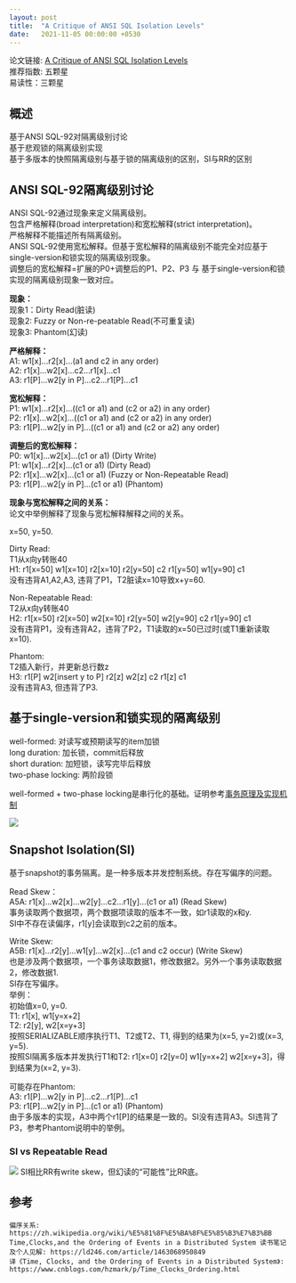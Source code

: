 ```yaml
---  
layout: post  
title:  "A Critique of ANSI SQL Isolation Levels"  
date:   2021-11-05 00:00:00 +0530   
---  
```

  
<style>  
.tablelines table, .tablelines td, .tablelines th {  
  border: 1px solid black;  
  }  
</style>  
  
论文链接: [A Critique of ANSI SQL Isolation Levels](https://www.microsoft.com/en-us/research/wp-content/uploads/2016/02/tr-95-51.pdf)  
推荐指数: 五颗星  
易读性：三颗星  
  
## 概述
基于ANSI SQL-92对隔离级别讨论  
基于悲观锁的隔离级别实现  
基于多版本的快照隔离级别与基于锁的隔离级别的区别，SI与RR的区别  
  
## ANSI SQL-92隔离级别讨论
ANSI SQL-92通过现象来定义隔离级别。  
包含严格解释(broad interpretation)和宽松解释(strict interpretation)。  
严格解释不能描述所有隔离级别。  
ANSI SQL-92使用宽松解释。但基于宽松解释的隔离级别不能完全对应基于single-version和锁实现的隔离级别现象。  
调整后的宽松解释=扩展的P0+调整后的P1、P2、P3 与 基于single-version和锁实现的隔离级别现象一致对应。  
  
**现象：**  
现象1：Dirty Read(脏读)  
现象2: Fuzzy or Non-re-peatable Read(不可重复读)  
现象3: Phantom(幻读)  
  
**严格解释：**  
A1: w1[x]...r2[x]...(a1 and c2 in any order)  
A2: r1[x]...w2[x]...c2...r1[x]...c1  
A3: r1[P]...w2[y in P]...c2...r1[P]...c1   
  
**宽松解释：**  
P1: w1[x]...r2[x]...((c1 or a1) and (c2 or a2) in any order)  
P2: r1[x]...w2[x]...((c1 or a1) and (c2 or a2) in any order)  
P3: r1[P]...w2[y in P]...((c1 or a1) and (c2 or a2) any order)  
  
**调整后的宽松解释：**  
P0: w1[x]...w2[x]...(c1 or a1)       (Dirty Write)  
P1: w1[x]...r2[x]...(c1 or a1)       (Dirty Read)  
P2: r1[x]...w2[x]...(c1 or a1)       (Fuzzy or Non-Repeatable Read)  
P3: r1[P]...w2[y in P]...(c1 or a1)  (Phantom)  
  
**现象与宽松解释之间的关系：**  
论文中举例解释了现象与宽松解释解释之间的关系。  
  
x=50, y=50.  
  
Dirty Read:  
T1从x向y转账40  
H1: r1[x=50] w1[x=10] r2[x=10] r2[y=50] c2 r1[y=50] w1[y=90] c1  
没有违背A1,A2,A3, 违背了P1，T2脏读x=10导致x+y=60.  
  
Non-Repeatable Read:  
T2从x向y转账40  
H2: r1[x=50] r2[x=50] w2[x=10] r2[y=50] w2[y=90] c2 r1[y=90] c1  
没有违背P1，没有违背A2，违背了P2，T1读取的x=50已过时(或T1重新读取x=10).  
  
Phantom:  
T2插入新行，并更新总行数z  
H3: r1[P] w2[insert y to P] r2[z] w2[z] c2 r1[z] c1  
没有违背A3, 但违背了P3.  
  
## 基于single-version和锁实现的隔离级别
well-formed: 对读写或预期读写的item加锁  
long duration: 加长锁，commit后释放  
short duration: 加短锁，读写完毕后释放  
two-phase locking: 两阶段锁  
  
well-formed + two-phase locking是串行化的基础。证明参考[事务原理及实现机制](https://chenghua-root.github.io/posts/database-transaction)  
  
![](https://chenghua-root.github.io/images/isolation_level_locking.jpg)
## Snapshot Isolation(SI)
基于snapshot的事务隔离。是一种多版本并发控制系统。存在写偏序的问题。  
  
Read Skew：  
A5A: r1[x]...w2[x]...w2[y]...c2...r1[y]...(c1 or a1)        (Read Skew)  
事务读取两个数据项，两个数据项读取的版本不一致，如r1读取的x和y.  
SI中不存在读偏序，r1[y]会读取到c2之前的版本。  
  
Write Skew:  
A5B: r1[x]...r2[y]...w1[y]...w2[x]...(c1 and c2 occur)      (Write Skew)  
也是涉及两个数据项，一个事务读取数据1，修改数据2。另外一个事务读取数据2，修改数据1.  
SI存在写偏序。  
举例：  
初始值x=0, y=0.  
T1: r1[x], w1[y=x+2]  
T2: r2[y], w2[x=y+3]  
按照SERIALIZABLE顺序执行T1、T2或T2、T1, 得到的结果为(x=5, y=2)或(x=3, y=5).  
按照SI隔离多版本并发执行T1和T2: r1[x=0] r2[y=0] w1[y=x+2] w2[x=y+3]，得到结果为(x=2, y=3).  
  
可能存在Phantom:  
A3: r1[P]...w2[y in P]...c2...r1[P]...c1  
P3: r1[P]...w2[y in P]...(c1 or a1)  (Phantom)  
由于多版本的实现，A3中两个r1[P]的结果是一致的。SI没有违背A3。SI违背了P3，参考Phantom说明中的举例。  
  
### SI vs Repeatable Read
![](https://chenghua-root.github.io/images/isolation_level_types.jpg)
SI相比RR有write skew，但幻读的“可能性”比RR底。  


## 参考  
    偏序关系: https://zh.wikipedia.org/wiki/%E5%81%8F%E5%BA%8F%E5%85%B3%E7%B3%BB  
    Time,Clocks,and the Ordering of Events in a Distributed System 读书笔记及个人见解: https://ld246.com/article/1463068950849  
    译《Time, Clocks, and the Ordering of Events in a Distributed System》: https://www.cnblogs.com/hzmark/p/Time_Clocks_Ordering.html  
